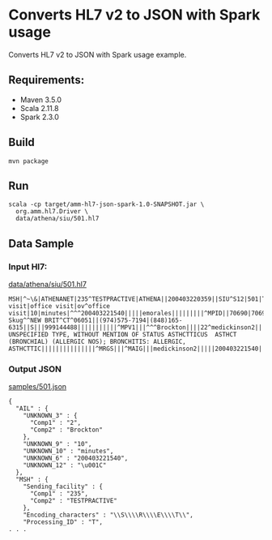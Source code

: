 # Converts HL7 v2 to JSON with Spark usage

Converts HL7 v2 to JSON with Spark usage example.

## Requirements:
* Maven 3.5.0
* Scala 2.11.8
* Spark 2.3.0

## Build
```
mvn package
```

## Run
```
scala -cp target/amm-hl7-json-spark-1.0-SNAPSHOT.jar \
  org.amm.hl7.Driver \
  data/athena/siu/501.hl7
```

## Data Sample
### Input Hl7: 
[data/athena/siu/501.hl7](data/athena/siu/501.hl7)
```
MSH|^~\&|ATHENANET|235^TESTPRACTIVE|ATHENA||200403220359||SIU^S12|501|T|2.2||||||||^MSCH|347606|347606||||office visit|office visit|ov^office visit|10|minutes|^^^200403221540|||||emorales|||||||||^MPID||70690|70690||HALL^ROSCOE^||19971006|M|||5255 Skug^^NEW BRIT^CT^06051||(974)575-7194|(848)165-6315||S|||999144488|||||||||||^MPV1|||^^^Brockton||||22^medickinson2||||||||||22^medickinson2|||||||||||||||||||||||||||||||||||^MDG1||ICD9|49390|ASTHCT, UNSPECIFIED TYPE, WITHOUT MENTION OF STATUS ASTHCTTICUS  ASTHCT (BRONCHIAL) (ALLERGIC NOS); BRONCHITIS: ALLERGIC, ASTHCTTIC|||||||||||||||^MRGS|||^MAIG|||medickinson2|||||200403221540|||10|minutes||^MAIL|||2^Brockton|||200403221540|||10|minutes||^\^M
```
### Output JSON
[samples/501.json](samples/501.json)
```
{
  "AIL" : {
    "UNKNOWN_3" : {
      "Comp1" : "2",
      "Comp2" : "Brockton"
    },
    "UNKNOWN_9" : "10",
    "UNKNOWN_10" : "minutes",
    "UNKNOWN_6" : "200403221540",
    "UNKNOWN_12" : "\u001C"
  },
  "MSH" : {
    "Sending_facility" : {
      "Comp1" : "235",
      "Comp2" : "TESTPRACTIVE"
    },
    "Encoding_characters" : "\\S\\\\R\\\\E\\\\T\\",
    "Processing_ID" : "T",
. . .
```
